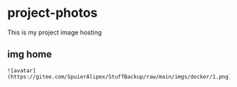 # project-photos
This is my project image hosting

## img home
```
![avatar](https://gitee.com/SpuierAlipex/StuffBackup/raw/main/imgs/docker/1.png)
```
